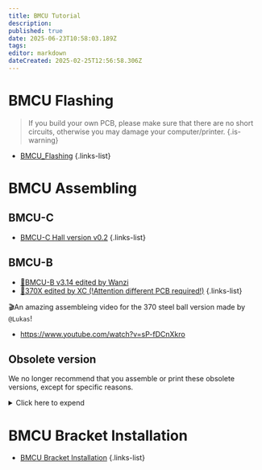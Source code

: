 ```yaml
---
title: BMCU Tutorial
description: 
published: true
date: 2025-06-23T10:58:03.189Z
tags: 
editor: markdown
dateCreated: 2025-02-25T12:56:58.306Z
---
```


# BMCU Flashing
> If you build your own PCB, please make sure that there are no short circuits, otherwise you may damage your computer/printer.
{.is-warning}

- [BMCU_Flashing](/BMCU/BMCU_Tutorial/BMCU_Flashing)
{.links-list}



# BMCU Assembling

## BMCU-C
- [BMCU-C Hall version v0.2](/BMCU/BMCU_Tutorial/BMCU_Assembling_370_Hall)
{.links-list}

## BMCU-B

- [📝BMCU-B v3.14 edited by Wanzi](/BMCU/BMCU_Tutorial/BMCU_Assembling_370_steel_ball_by_wanzi)
- [📝370X edited by XC (!Attention different PCB required!)](/BMCU/BMCU_Tutorial/BMCU_Assembling_370_mircoswitch_by_xc)
{.links-list}

🎬An amazing assembleing video for the 370 steel ball version made by `@Lukas`!
- https://www.youtube.com/watch?v=sP-fDCnXkro

## Obsolete version

We no longer recommend that you assemble or print these obsolete versions, except for specific reasons.

<details>
<summary>Click here to expend</summary>

### BMCU-B
- [Obsolete - 📝370 version v2.5 edited by Yuekai](/BMCU/BMCU_Tutorial/BMCU_Assembling_370_v1_Yuekai.md)
{.links-list}
## BMCU-A:130 and 180

### BMCU-A
- [Obsolete - 📝130 version edited by QTBZ (Adjustable photoelectric sensing block)](/BMCU/BMCU_Tutorial/Assembling)
- [Obsolete - 📝130 version edited by Yuekai](/BMCU/BMCU_Tutorial/BMCU_Assembling_130_Yuekai.md)
- [Obsolete - 📝180 version edited by BXT](/BMCU/BMCU_Tutorial/BMCU_Assembling_180_by_bxt)
{.links-list}

</details>

# BMCU Bracket Installation
- [BMCU Bracket Installation](/BMCU/BMCU_Tutorial/BMCU_Mounting)
{.links-list}